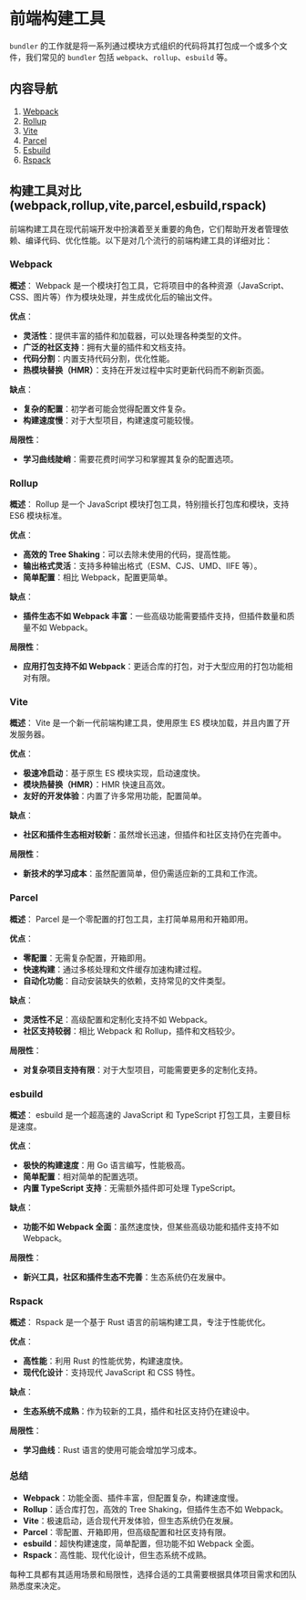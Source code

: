 # 前端构建工具

`bundler` 的工作就是将一系列通过模块方式组织的代码将其打包成一个或多个文件，我们常见的 `bundler` 包括 `webpack`、`rollup`、`esbuild` 等。

## 内容导航

1. [Webpack](./webpack/README.md)
2. [Rollup](./rollup/README.md)
3. [Vite](./vite/README.md)
4. [Parcel](./parcel/README.md)
5. [Esbuild](./esbuild/README.md)
6. [Rspack](./rspack/README.md)

## 构建工具对比(webpack,rollup,vite,parcel,esbuild,rspack)

前端构建工具在现代前端开发中扮演着至关重要的角色，它们帮助开发者管理依赖、编译代码、优化性能。以下是对几个流行的前端构建工具的详细对比：

### Webpack

**概述**：
Webpack 是一个模块打包工具，它将项目中的各种资源（JavaScript、CSS、图片等）作为模块处理，并生成优化后的输出文件。

**优点**：

- **灵活性**：提供丰富的插件和加载器，可以处理各种类型的文件。
- **广泛的社区支持**：拥有大量的插件和文档支持。
- **代码分割**：内置支持代码分割，优化性能。
- **热模块替换（HMR）**：支持在开发过程中实时更新代码而不刷新页面。

**缺点**：

- **复杂的配置**：初学者可能会觉得配置文件复杂。
- **构建速度慢**：对于大型项目，构建速度可能较慢。

**局限性**：

- **学习曲线陡峭**：需要花费时间学习和掌握其复杂的配置选项。

### Rollup

**概述**：
Rollup 是一个 JavaScript 模块打包工具，特别擅长打包库和模块，支持 ES6 模块标准。

**优点**：

- **高效的 Tree Shaking**：可以去除未使用的代码，提高性能。
- **输出格式灵活**：支持多种输出格式（ESM、CJS、UMD、IIFE 等）。
- **简单配置**：相比 Webpack，配置更简单。

**缺点**：

- **插件生态不如 Webpack 丰富**：一些高级功能需要插件支持，但插件数量和质量不如 Webpack。

**局限性**：

- **应用打包支持不如 Webpack**：更适合库的打包，对于大型应用的打包功能相对有限。

### Vite

**概述**：
Vite 是一个新一代前端构建工具，使用原生 ES 模块加载，并且内置了开发服务器。

**优点**：

- **极速冷启动**：基于原生 ES 模块实现，启动速度快。
- **模块热替换（HMR）**：HMR 快速且高效。
- **友好的开发体验**：内置了许多常用功能，配置简单。

**缺点**：

- **社区和插件生态相对较新**：虽然增长迅速，但插件和社区支持仍在完善中。

**局限性**：

- **新技术的学习成本**：虽然配置简单，但仍需适应新的工具和工作流。

### Parcel

**概述**：
Parcel 是一个零配置的打包工具，主打简单易用和开箱即用。

**优点**：

- **零配置**：无需复杂配置，开箱即用。
- **快速构建**：通过多核处理和文件缓存加速构建过程。
- **自动化功能**：自动安装缺失的依赖，支持常见的文件类型。

**缺点**：

- **灵活性不足**：高级配置和定制化支持不如 Webpack。
- **社区支持较弱**：相比 Webpack 和 Rollup，插件和文档较少。

**局限性**：

- **对复杂项目支持有限**：对于大型项目，可能需要更多的定制化支持。

### esbuild

**概述**：
esbuild 是一个超高速的 JavaScript 和 TypeScript 打包工具，主要目标是速度。

**优点**：

- **极快的构建速度**：用 Go 语言编写，性能极高。
- **简单配置**：相对简单的配置选项。
- **内置 TypeScript 支持**：无需额外插件即可处理 TypeScript。

**缺点**：

- **功能不如 Webpack 全面**：虽然速度快，但某些高级功能和插件支持不如 Webpack。

**局限性**：

- **新兴工具，社区和插件生态不完善**：生态系统仍在发展中。

### Rspack

**概述**：
Rspack 是一个基于 Rust 语言的前端构建工具，专注于性能优化。

**优点**：

- **高性能**：利用 Rust 的性能优势，构建速度快。
- **现代化设计**：支持现代 JavaScript 和 CSS 特性。

**缺点**：

- **生态系统不成熟**：作为较新的工具，插件和社区支持仍在建设中。

**局限性**：

- **学习曲线**：Rust 语言的使用可能会增加学习成本。

### 总结

- **Webpack**：功能全面、插件丰富，但配置复杂，构建速度慢。
- **Rollup**：适合库打包，高效的 Tree Shaking，但插件生态不如 Webpack。
- **Vite**：极速启动，适合现代开发体验，但生态系统仍在发展。
- **Parcel**：零配置、开箱即用，但高级配置和社区支持有限。
- **esbuild**：超快构建速度，简单配置，但功能不如 Webpack 全面。
- **Rspack**：高性能、现代化设计，但生态系统不成熟。

每种工具都有其适用场景和局限性，选择合适的工具需要根据具体项目需求和团队熟悉度来决定。
